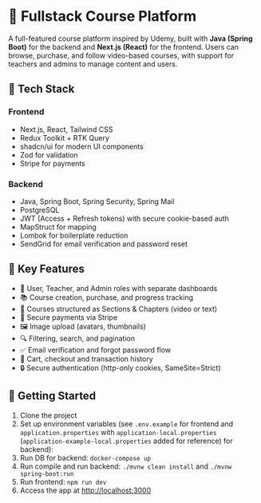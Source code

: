  <h1>🧠 Fullstack Course Platform</h1>

  <p>
    A full-featured course platform inspired by Udemy, built with <strong>Java (Spring Boot)</strong> for the backend and <strong>Next.js (React)</strong> for the frontend. Users can browse, purchase, and follow video-based courses, with support for teachers and admins to manage content and users.
  </p>

  <h2>🔧 Tech Stack</h2>

  <h3>Frontend</h3>
  <ul>
    <li>Next.js, React, Tailwind CSS</li>
    <li>Redux Toolkit + RTK Query</li>
    <li>shadcn/ui for modern UI components</li>
    <li>Zod for validation</li>
    <li>Stripe for payments</li>
  </ul>

  <h3>Backend</h3>
  <ul>
    <li>Java, Spring Boot, Spring Security, Spring Mail</li>
    <li>PostgreSQL</li>
    <li>JWT (Access + Refresh tokens) with secure cookie-based auth</li>
    <li>MapStruct for mapping</li>
    <li>Lombok for boilerplate reduction</li>
    <li>SendGrid for email verification and password reset</li>
  </ul>

  <h2>🔐 Key Features</h2>
  <ul>
    <li>👤 User, Teacher, and Admin roles with separate dashboards</li>
    <li>📚 Course creation, purchase, and progress tracking</li>
    <li>🧩 Courses structured as Sections & Chapters (video or text)</li>
    <li>🧾 Secure payments via Stripe</li>
    <li>🖼 Image upload (avatars, thumbnails)</li>
    <li>🔍 Filtering, search, and pagination</li>
    <li>✅ Email verification and forgot password flow</li>
    <li>🛒 Cart, checkout and transaction history</li>
    <li>🔒 Secure authentication (http-only cookies, SameSite=Strict)</li>
  </ul>

  <h2>🚀 Getting Started</h2>
  <ol>
    <li>Clone the project</li>
    <li>
      Set up environment variables (see <code>.env.example</code> for frontend and <code>application.properties</code> with <code>application-local.properties</code> (<code>application-example-local.properties</code> added for reference) for backend):
    </li>
    <li>Run DB for backend: <code>docker-compose up</code></li>
    <li>Run compile and run backend: <code>./mvnw clean install</code> and <code>./mvnw spring-boot:run</code></li>
    <li>Run frontend: <code>npm run dev</code></li>
    <li>Access the app at <a href="http://localhost:3000">http://localhost:3000</a></li>
  </ol>
